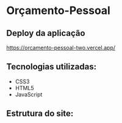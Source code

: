 # Orçamento-Pessoal

## Deploy da aplicação
https://orcamento-pessoal-two.vercel.app/

## Tecnologias utilizadas:
- CSS3
- HTML5
- JavaScript

## Estrutura do site:

  
